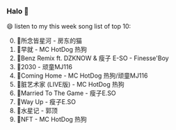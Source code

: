 

### Halo 👋

😄 listen to my this week song list of top 10:

0. 🌈所念皆星河 - 房东的猫
1. 🌈早就 - MC HotDog 热狗
2. 🌈Benz Remix ft. DZKNOW & 瘦子 E-SO - Finesse'Boy
3. 🌈2030 - 顽童MJ116
4. 🌈Coming Home - MC HotDog 热狗/顽童MJ116
5. 🌈脏艺术家 (LIVE版) - MC HotDog 热狗
6. 🌈Married To The Game - 瘦子E.SO
7. 🌈Way Up - 瘦子E.SO
8. 🌈水星记 - 郭顶
9. 🌈NFT - MC HotDog 热狗


